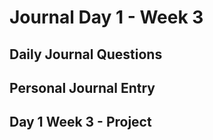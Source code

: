 # Journal Day 1 - Week 3

## Daily Journal Questions


## Personal Journal Entry


## Day 1 Week 3 -  Project